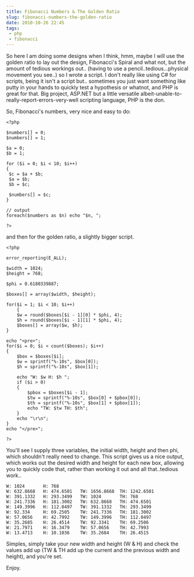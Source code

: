 ```yaml
---
title: Fibonacci Numbers & The Golden Ratio
slug: fibonacci-numbers-the-golden-ratio
date: 2010-10-26 22:45
tags: 
 - php
 - fibonacci
---
```

So here I am doing some designs when I think, hmm, maybe I will use the golden ratio to lay out the design, Fibonacci's Spiral and what not, but the amount of tedious workings out.. (having to use a pencil..tedious...physical movement you see..) so I wrote a script. I don't really like using C# for scripts, being it isn't a script but.. sometimes you just want something like putty in your hands to quickly test a hypothesis or whatnot, and PHP is great for that. Big project, ASP.NET but a little versatile albeit-unable-to-really-report-errors-very-well scripting language, PHP is the don.

So, Fibonacci's numbers, very nice and easy to do:

    <?php
     
    $numbers[] = 0;
    $numbers[] = 1;
     
    $a = 0;
    $b = 1;
     
    for ($i = 0; $i < 10; $i++)
    {
     $c = $a + $b;
     $a = $b;
     $b = $c;
     
     $numbers[] = $c;
    }
     
    // output
    foreach($numbers as $n) echo "$n, ";
     
    ?>

and then for the golden ratio, a slightly bigger script. 

    <?php

    error_reporting(E_ALL);

    $width = 1024;
    $height = 768;

    $phi = 0.6180339887;

    $boxes[] = array($width, $height);

    for($i = 1; $i < 10; $i++)
        {
        $w = round($boxes[$i - 1][0] * $phi, 4);
        $h = round($boxes[$i - 1][1] * $phi, 4);
        $boxes[] = array($w, $h);
    }

    echo "<pre>";
    for($i = 0; $i < count($boxes); $i++)
    {
        $box = $boxes[$i];
        $w = sprintf("%-10s", $box[0]);
        $h = sprintf("%-10s", $box[1]);

        echo "W: $w H: $h "; 
        if ($i > 0)
        {
            $pbox = $boxes[$i - 1];
            $tw = sprintf("%-10s", $box[0] + $pbox[0]);
            $th = sprintf("%-10s", $box[1] + $pbox[1]);
            echo "TW: $tw TH: $th";
        }
        echo "\r\n";
    }
    echo "</pre>";

    ?>

You'll see I supply three variables, the initial width, height and then phi, which shouldn't really need to change. This script gives us a nice output, which works out the desired width and height for each new box, allowing you to quickly code that, rather than working it out and all that..tedious work..

    W: 1024       H: 768        
    W: 632.8668   H: 474.6501   TW: 1656.8668  TH: 1242.6501 
    W: 391.1332   H: 293.3499   TW: 1024       TH: 768       
    W: 241.7336   H: 181.3002   TW: 632.8668   TH: 474.6501  
    W: 149.3996   H: 112.0497   TW: 391.1332   TH: 293.3499  
    W: 92.334     H: 69.2505    TW: 241.7336   TH: 181.3002  
    W: 57.0656    H: 42.7992    TW: 149.3996   TH: 112.0497  
    W: 35.2685    H: 26.4514    TW: 92.3341    TH: 69.2506   
    W: 21.7971    H: 16.3479    TW: 57.0656    TH: 42.7993   
    W: 13.4713    H: 10.1036    TW: 35.2684    TH: 26.4515 

Simples, simply take your new width and height (W & H) and check the values add up (TW & TH add up the current and the previous width and height), and you're set.

Enjoy.